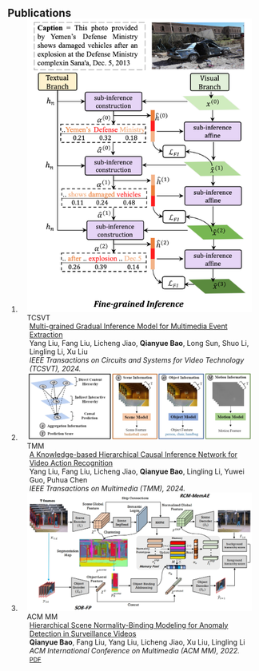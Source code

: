 <h2 id="publications" style="margin: 2px 0px -15px;">Publications</h2>

<div class="publications">
<ol class="bibliography">

<li>
<div class="pub-row">

  <div class="col-sm-3 abbr" style="position: relative;padding-right: 15px;padding-left: 15px;">
    <img src="assets/img/MEE.png" class="teaser img-fluid z-depth-1">
    <abbr class="badge">TCSVT</abbr>
  </div>

  <div class="col-sm-9" style="position: relative;padding-right: 15px;padding-left: 20px;">
    <div class="title"><a href="">Multi-grained Gradual Inference Model for Multimedia Event Extraction</a></div>
    <div class="author">Yang Liu, Fang Liu, Licheng Jiao, <strong>Qianyue Bao</strong>, Long Sun, Shuo Li, Lingling Li, Xu Liu</div>
    <div class="periodical"><em>IEEE Transactions on Circuits and Systems for Video Technology (TCSVT), 2024.</em></div>
    <div class="links">
      <!-- <a href="https://arxiv.org/pdf/2403.03715.pdf" class="btn btn-sm z-depth-0" role="button" target="_blank" style="font-size:12px;">PDF</a>
      <a href="https://github.com/joeyz0z/MeaCap" class="btn btn-sm z-depth-0" role="button" target="_blank" style="font-size:12px;">Code</a> -->
    </div>
  </div>
</div>
</li>

<li>
<div class="pub-row">

  <div class="col-sm-3 abbr" style="position: relative;padding-right: 15px;padding-left: 15px;">
    <img src="assets/img/KHCIN.png" class="teaser img-fluid z-depth-1">
    <abbr class="badge">TMM</abbr>
  </div>

  <div class="col-sm-9" style="position: relative;padding-right: 15px;padding-left: 20px;">
    <div class="title"><a href="https://ieeexplore.ieee.org/abstract/document/10496835/">A Knowledge-based Hierarchical Causal Inference Network for Video Action Recognition</a></div>
    <div class="author">Yang Liu, Fang Liu, Licheng Jiao, <strong>Qianyue Bao</strong>, Lingling Li, Yuwei Guo, Puhua Chen</div>
    <div class="periodical"><em>IEEE Transactions on Multimedia (TMM), 2024.</em></div>
    <div class="links">
      <!-- <a href="https://arxiv.org/pdf/2403.03715.pdf" class="btn btn-sm z-depth-0" role="button" target="_blank" style="font-size:12px;">PDF</a>
      <a href="https://github.com/joeyz0z/MeaCap" class="btn btn-sm z-depth-0" role="button" target="_blank" style="font-size:12px;">Code</a> -->
    </div>
  </div>
</div>
</li>

<li>
<div class="pub-row">

  <div class="col-sm-3 abbr" style="position: relative;padding-right: 15px;padding-left: 15px;">
    <img src="assets/img/HSNBM.png" class="teaser img-fluid z-depth-1">
    <abbr class="badge">ACM MM</abbr>
  </div>

  <div class="col-sm-9" style="position: relative;padding-right: 15px;padding-left: 20px;">
    <div class="title"><a href="https://dl.acm.org/doi/10.1145/3503161.3548199">Hierarchical Scene Normality-Binding Modeling for Anomaly Detection in Surveillance Videos</a></div>
    <div class="author"><strong>Qianyue Bao</strong>, Fang Liu, Yang Liu, Licheng Jiao, Xu Liu, Lingling Li</div>
    <div class="periodical"><em>ACM International Conference on Multimedia (ACM MM), 2022.</em></div>
    <div class="links">
      <a href="https://dl.acm.org/doi/10.1145/3503161.3548199" class="btn btn-sm z-depth-0" role="button" target="_blank" style="font-size:12px;">PDF</a>
    </div>
  </div>
</div>
</li>


<br>


</ol>
</div>


